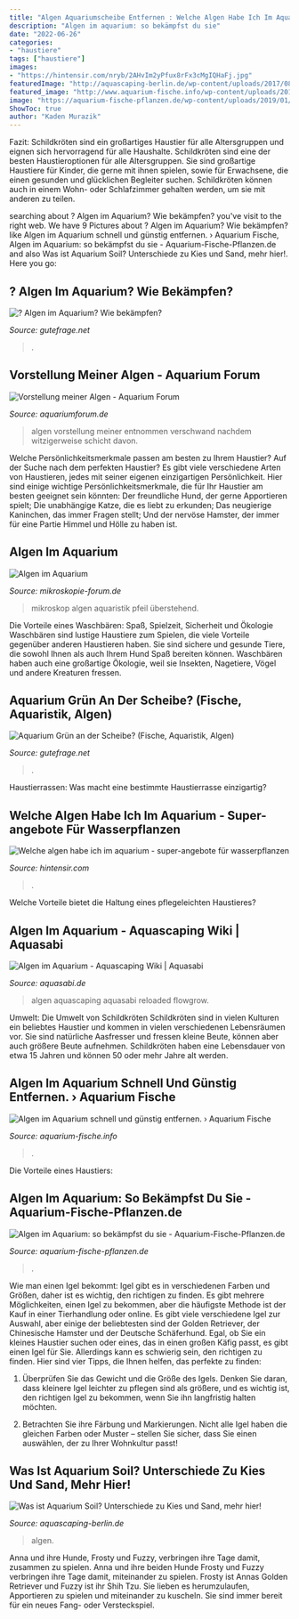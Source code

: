 ```yaml
---
title: "Algen Aquariumscheibe Entfernen : Welche Algen Habe Ich Im Aquarium"
description: "Algen im aquarium: so bekämpfst du sie"
date: "2022-06-26"
categories:
- "haustiere"
tags: ["haustiere"]
images:
- "https://hintensir.com/nryb/2AHvIm2yPfux8rFx3cMgIQHaFj.jpg"
featuredImage: "http://aquascaping-berlin.de/wp-content/uploads/2017/08/Algen-Aquarium-300x199.jpg"
featured_image: "http://www.aquarium-fische.info/wp-content/uploads/2015/12/aquarium-algen-entfernen-300x225.jpg"
image: "https://aquarium-fische-pflanzen.de/wp-content/uploads/2019/01/algen-manuell-entfernen.jpg"
ShowToc: true
author: "Kaden Murazik"
---
```



Fazit: Schildkröten sind ein großartiges Haustier für alle Altersgruppen und eignen sich hervorragend für alle Haushalte.
Schildkröten sind eine der besten Haustieroptionen für alle Altersgruppen. Sie sind großartige Haustiere für Kinder, die gerne mit ihnen spielen, sowie für Erwachsene, die einen gesunden und glücklichen Begleiter suchen. Schildkröten können auch in einem Wohn- oder Schlafzimmer gehalten werden, um sie mit anderen zu teilen.

	

		
searching about ? Algen im Aquarium? Wie bekämpfen? you've visit to the right web. We have 9 Pictures about ? Algen im Aquarium? Wie bekämpfen? like Algen im Aquarium schnell und günstig entfernen. › Aquarium Fische, Algen im Aquarium: so bekämpfst du sie - Aquarium-Fische-Pflanzen.de and also Was ist Aquarium Soil? Unterschiede zu Kies und Sand, mehr hier!. Here you go:
		
    
## ? Algen Im Aquarium? Wie Bekämpfen?

<img loading=lazy src="https://images.gutefrage.net/media/fragen/bilder/-algen-im-aquarium--wie-bekaempfen-/0_big.jpg?v=1415122039000" onerror="this.onerror=null;this.src='https://tse2.mm.bing.net/th?id=OIP.OfGXHwbihwzNtw4emdRpQAHaFj&amp;pid=15.1';" alt="? Algen im Aquarium? Wie bekämpfen?">

_Source: gutefrage.net_

>. 

	



    
## Vorstellung Meiner Algen - Aquarium Forum

<img loading=lazy src="https://image-proxy.forumhome.com/f9fc4e72bd7397f4abead7ca1782ade5f37bd7d0?url=http:%2F%2Fwww.kerstins-seite.de%2Faquarien%2F720l%2F20090126_algen%2F20090126_algen_34.JPG" onerror="this.onerror=null;this.src='https://tse4.mm.bing.net/th?id=OIP.V0UaxBMULdcK_JngjXNg1wHaFj&amp;pid=15.1';" alt="Vorstellung meiner Algen - Aquarium Forum">

_Source: aquariumforum.de_

>algen vorstellung meiner entnommen verschwand nachdem witzigerweise schicht davon. 

	

Welche Persönlichkeitsmerkmale passen am besten zu Ihrem Haustier?
Auf der Suche nach dem perfekten Haustier? Es gibt viele verschiedene Arten von Haustieren, jedes mit seiner eigenen einzigartigen Persönlichkeit. Hier sind einige wichtige Persönlichkeitsmerkmale, die für Ihr Haustier am besten geeignet sein könnten:
Der freundliche Hund, der gerne Apportieren spielt;
Die unabhängige Katze, die es liebt zu erkunden;
Das neugierige Kaninchen, das immer Fragen stellt;
Und der nervöse Hamster, der immer für eine Partie Himmel und Hölle zu haben ist.

    
## Algen Im Aquarium

<img loading=lazy src="https://www.mikroskopie-forum.de/pictures003/118002_48626873.jpg" onerror="this.onerror=null;this.src='https://tse4.mm.bing.net/th?id=OIP.kf7EP5FNobFL2dmrofSxZgHaE7&amp;pid=15.1';" alt="Algen im Aquarium">

_Source: mikroskopie-forum.de_

>mikroskop algen aquaristik pfeil überstehend. 

	

Die Vorteile eines Waschbären: Spaß, Spielzeit, Sicherheit und Ökologie
Waschbären sind lustige Haustiere zum Spielen, die viele Vorteile gegenüber anderen Haustieren haben. Sie sind sichere und gesunde Tiere, die sowohl Ihnen als auch Ihrem Hund Spaß bereiten können. Waschbären haben auch eine großartige Ökologie, weil sie Insekten, Nagetiere, Vögel und andere Kreaturen fressen.

    
## Aquarium Grün An Der Scheibe? (Fische, Aquaristik, Algen)

<img loading=lazy src="https://images.gutefrage.net/media/fragen/bilder/aquarium-gruen-an-der-scheibe/0_big.jpg?v=1586196133086" onerror="this.onerror=null;this.src='https://tse2.mm.bing.net/th?id=OIP.3vpd7ZKPqyNZNpjMY3iJbAHaFj&amp;pid=15.1';" alt="Aquarium Grün an der Scheibe? (Fische, Aquaristik, Algen)">

_Source: gutefrage.net_

>. 

	

Haustierrassen: Was macht eine bestimmte Haustierrasse einzigartig?

    
## Welche Algen Habe Ich Im Aquarium - Super-angebote Für Wasserpflanzen

<img loading=lazy src="https://hintensir.com/nryb/2AHvIm2yPfux8rFx3cMgIQHaFj.jpg" onerror="this.onerror=null;this.src='https://tse3.mm.bing.net/th?id=OIP.FxcPSwqz7mXCgRKQOFjLUQAAAA&amp;pid=15.1';" alt="Welche algen habe ich im aquarium - super-angebote für wasserpflanzen">

_Source: hintensir.com_

>. 

	

Welche Vorteile bietet die Haltung eines pflegeleichten Haustieres?

    
## Algen Im Aquarium - Aquascaping Wiki | Aquasabi

<img loading=lazy src="https://www.aquasabi.de/vcdn/images/item/large/72nYloWYLw/Staubalgen#1.jpg" onerror="this.onerror=null;this.src='https://tse3.mm.bing.net/th?id=OIP.oH-0hdi8A4u6t6p8xhrrmwHaE8&amp;pid=15.1';" alt="Algen im Aquarium - Aquascaping Wiki | Aquasabi">

_Source: aquasabi.de_

>algen aquascaping aquasabi reloaded flowgrow. 

	

Umwelt: Die Umwelt von Schildkröten
Schildkröten sind in vielen Kulturen ein beliebtes Haustier und kommen in vielen verschiedenen Lebensräumen vor. Sie sind natürliche Aasfresser und fressen kleine Beute, können aber auch größere Beute aufnehmen. Schildkröten haben eine Lebensdauer von etwa 15 Jahren und können 50 oder mehr Jahre alt werden.

    
## Algen Im Aquarium Schnell Und Günstig Entfernen. › Aquarium Fische

<img loading=lazy src="http://www.aquarium-fische.info/wp-content/uploads/2015/12/aquarium-algen-entfernen-300x225.jpg" onerror="this.onerror=null;this.src='https://tse1.mm.bing.net/th?id=OIP.S4SjIyEe32qreMIBtEBPJAAAAA&amp;pid=15.1';" alt="Algen im Aquarium schnell und günstig entfernen. › Aquarium Fische">

_Source: aquarium-fische.info_

>. 

	

Die Vorteile eines Haustiers:

    
## Algen Im Aquarium: So Bekämpfst Du Sie - Aquarium-Fische-Pflanzen.de

<img loading=lazy src="https://aquarium-fische-pflanzen.de/wp-content/uploads/2019/01/algen-manuell-entfernen.jpg" onerror="this.onerror=null;this.src='https://tse4.mm.bing.net/th?id=OIP.XYdeMqRfuira2Agpf_PWTQHaE8&amp;pid=15.1';" alt="Algen im Aquarium: so bekämpfst du sie - Aquarium-Fische-Pflanzen.de">

_Source: aquarium-fische-pflanzen.de_

>. 

	

Wie man einen Igel bekommt: Igel gibt es in verschiedenen Farben und Größen, daher ist es wichtig, den richtigen zu finden. Es gibt mehrere Möglichkeiten, einen Igel zu bekommen, aber die häufigste Methode ist der Kauf in einer Tierhandlung oder online.
Es gibt viele verschiedene Igel zur Auswahl, aber einige der beliebtesten sind der Golden Retriever, der Chinesische Hamster und der Deutsche Schäferhund. Egal, ob Sie ein kleines Haustier suchen oder eines, das in einen großen Käfig passt, es gibt einen Igel für Sie. Allerdings kann es schwierig sein, den richtigen zu finden. Hier sind vier Tipps, die Ihnen helfen, das perfekte zu finden:
1. Überprüfen Sie das Gewicht und die Größe des Igels. Denken Sie daran, dass kleinere Igel leichter zu pflegen sind als größere, und es wichtig ist, den richtigen Igel zu bekommen, wenn Sie ihn langfristig halten möchten.

2. Betrachten Sie ihre Färbung und Markierungen. Nicht alle Igel haben die gleichen Farben oder Muster – stellen Sie sicher, dass Sie einen auswählen, der zu Ihrer Wohnkultur passt!

    
## Was Ist Aquarium Soil? Unterschiede Zu Kies Und Sand, Mehr Hier!

<img loading=lazy src="http://aquascaping-berlin.de/wp-content/uploads/2017/08/Algen-Aquarium-300x199.jpg" onerror="this.onerror=null;this.src='https://tse1.mm.bing.net/th?id=OIP.NznKtBuVLmnjv-CtTbTgLQAAAA&amp;pid=15.1';" alt="Was ist Aquarium Soil? Unterschiede zu Kies und Sand, mehr hier!">

_Source: aquascaping-berlin.de_

>algen. 

	

Anna und ihre Hunde, Frosty und Fuzzy, verbringen ihre Tage damit, zusammen zu spielen.
Anna und ihre beiden Hunde Frosty und Fuzzy verbringen ihre Tage damit, miteinander zu spielen. Frosty ist Annas Golden Retriever und Fuzzy ist ihr Shih Tzu. Sie lieben es herumzulaufen, Apportieren zu spielen und miteinander zu kuscheln. Sie sind immer bereit für ein neues Fang- oder Versteckspiel.

